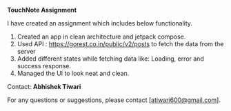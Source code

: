 **TouchNote Assignment**

I have created an assignment which includes below functionality.

1. Created an app in clean architecture and jetpack compose.
2. Used API : https://gorest.co.in/public/v2/posts to fetch the data from the server
3. Added different states while fetching data like: Loading, error and success response.
4. Managed the UI to look neat and clean.

Contact:
**Abhishek Tiwari**

For any questions or suggestions, please contact [atiwari600@gmail.com].
